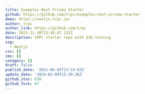 ```yaml
---
title: Examples Next Prisma Starter
github: https://github.com/trpc/examples-next-prisma-starter
demo: https://nextjs.trpc.io/
author: trpc
author_link: https://github.com/trpc
date: 2023-11-30T13:56:47.131Z
description: tRPC starter repo with E2E-testing
ssg:
  - Nextjs
css: []
cms: []
category: []
draft: false
publish_date: '2021-06-03T13:53:03Z'
update_date: '2024-02-09T15:30:36Z'
github_star: 638
github_fork: 97
---
```


